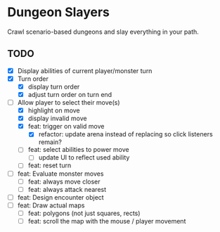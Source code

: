 # Dungeon Slayers

Crawl scenario-based dungeons and slay everything in your path.

## TODO
- [x] Display abilities of current player/monster turn
- [x] Turn order
    - [x] display turn order
    - [x] adjust turn order on turn end
- [ ] Allow player to select their move(s)
    - [x] highlight on move
    - [x] display invalid move
    - [x] feat: trigger on valid move
        - [x] refactor: update arena instead of replacing so click listeners remain?
    - [ ] feat: select abilities to power move
        - [ ] update UI to reflect used ability
    - [ ] feat: reset turn
- [ ] feat: Evaluate monster moves
    - [ ] feat: always move closer
    - [ ] feat: always attack nearest
- [ ] feat: Design encounter object
- [ ] feat: Draw actual maps
    - [ ] feat: polygons (not just squares, rects)
    - [ ] feat: scroll the map with the mouse / player movement
